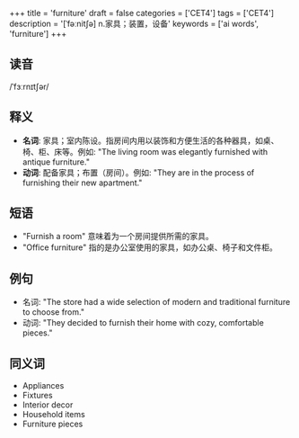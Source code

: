 +++
title = 'furniture'
draft = false
categories = ['CET4']
tags = ['CET4']
description = '[ˈfəːnit∫ə] n.家具；装置，设备'
keywords = ['ai words', 'furniture']
+++

## 读音
/ˈfɜːrnɪtʃər/

## 释义
- **名词**: 家具；室内陈设。指房间内用以装饰和方便生活的各种器具，如桌、椅、柜、床等。例如: "The living room was elegantly furnished with antique furniture."
- **动词**: 配备家具；布置（房间）。例如: "They are in the process of furnishing their new apartment."

## 短语
- "Furnish a room" 意味着为一个房间提供所需的家具。
- "Office furniture" 指的是办公室使用的家具，如办公桌、椅子和文件柜。

## 例句
- 名词: "The store had a wide selection of modern and traditional furniture to choose from."
- 动词: "They decided to furnish their home with cozy, comfortable pieces."

## 同义词
- Appliances
- Fixtures
- Interior decor
- Household items
- Furniture pieces
